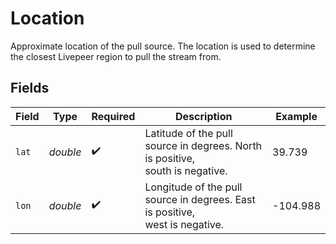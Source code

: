 # Location

Approximate location of the pull source. The location is used to
determine the closest Livepeer region to pull the stream from.


## Fields

| Field                                                                         | Type                                                                          | Required                                                                      | Description                                                                   | Example                                                                       |
| ----------------------------------------------------------------------------- | ----------------------------------------------------------------------------- | ----------------------------------------------------------------------------- | ----------------------------------------------------------------------------- | ----------------------------------------------------------------------------- |
| `lat`                                                                         | *double*                                                                      | :heavy_check_mark:                                                            | Latitude of the pull source in degrees. North is positive,<br/>south is negative. | 39.739                                                                        |
| `lon`                                                                         | *double*                                                                      | :heavy_check_mark:                                                            | Longitude of the pull source in degrees. East is positive,<br/>west is negative. | -104.988                                                                      |